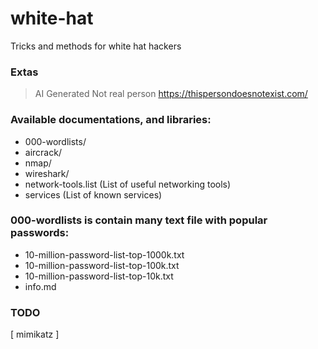 # white-hat
Tricks and methods for white hat hackers

### Extas

> AI Generated Not real person
https://thispersondoesnotexist.com/

### Available documentations, and libraries:
  - 000-wordlists/
  - aircrack/
  - nmap/
  - wireshark/
  - network-tools.list (List of useful networking tools)
  - services (List of known services)

### 000-wordlists is contain many text file with popular passwords:
 - 10-million-password-list-top-1000k.txt
 - 10-million-password-list-top-100k.txt
 - 10-million-password-list-top-10k.txt
 - info.md

### TODO
[ mimikatz ]
